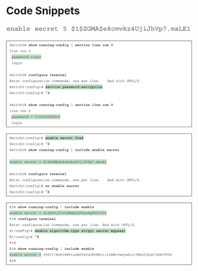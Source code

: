 # Code Snippets

[![Images](images/vol2_f0203-01.jpg)](vol2_ch10.md#f0203-01a)

[![Images](images/vol2_f0205-01.jpg)](vol2_ch10.md#f0205-01a)

[![Images](images/vol2_f0208-01.jpg)](vol2_ch10.md#f0208-01a)

[![Images](images/vol2_f0210-01.jpg)](vol2_ch10.md#f0210-01a)